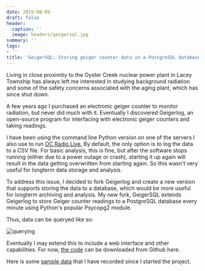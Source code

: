 ```yaml
---
date: 2019-08-09
draft: false
header:
  caption: ''
  image: headers/geigersql.jpg
summary: ''
tags:
- ''
title: 'GeigerSQL: Storing geiger counter data in a PostgreSQL database'
---
```

Living in close proximity to the Oyster Creek nuclear power plant in Lacey Township has always left me interested in studying background radiation and some of the safety concerns associated with the aging plant, which has since shut down.

A few years ago I purchased an electronic geiger counter to monitor radiation, but never did much with it. Eventually I discovered Geigerlog, an open-source program for interfacing with electronic geiger counters and taking readings.

I have been using the command line Python version on one of the servers I also use to run [OC Radio Live.](/project/ocradiolive/) By default, the only option is to log the data to a CSV file. For basic analysis, this is fine, but after the software stops running (either due to a power outage or crash), starting it up again will result in the data getting overwritten from starting again. So this wasn't very useful for longterm data storage and analysis.

To address this issue, I decided to fork Geigerlog and create a new version that supports storing the data to a database, which would be more useful for longterm archiving and analysis. My new fork, GeigerSQL extends Geigerlog to store Geiger counter readings to a PostgreSQL database every minute using Python's popular Psycopg2 module.

Thus, data can be queryed like so:

![querying](/img/geigersql.JPG)

Eventually I may extend this to include a web interface and other capabilities. For now, [the code](https://github.com/gavinrozzi/geigersql) can be downloaded from Github here.

Here is some [sample data](/files/geiger-data.csv) that I have recorded since I started the project.
